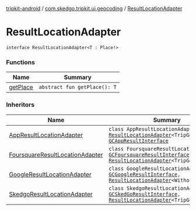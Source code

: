 [tripkit-android](../../index.md) / [com.skedgo.tripkit.ui.geocoding](../index.md) / [ResultLocationAdapter](./index.md)

# ResultLocationAdapter

`interface ResultLocationAdapter<T : Place!>`

### Functions

| Name | Summary |
|---|---|
| [getPlace](get-place.md) | `abstract fun getPlace(): T` |

### Inheritors

| Name | Summary |
|---|---|
| [AppResultLocationAdapter](../-app-result-location-adapter/index.md) | `class AppResultLocationAdapter : `[`ResultLocationAdapter`](./index.md)`<TripGoPOI!>, `[`GCAppResultInterface`](../../com.skedgo.geocoding.agregator/-g-c-app-result-interface/index.md) |
| [FoursquareResultLocationAdapter](../-foursquare-result-location-adapter/index.md) | `class FoursquareResultLocationAdapter : `[`GCFoursquareResultInterface`](../../com.skedgo.geocoding.agregator/-g-c-foursquare-result-interface/index.md)`, `[`ResultLocationAdapter`](./index.md)`<TripGoPOI!>` |
| [GoogleResultLocationAdapter](../-google-result-location-adapter/index.md) | `class GoogleResultLocationAdapter : `[`GCGoogleResultInterface`](../../com.skedgo.geocoding.agregator/-g-c-google-result-interface/index.md)`, `[`ResultLocationAdapter`](./index.md)`<WithoutLocation!>` |
| [SkedgoResultLocationAdapter](../-skedgo-result-location-adapter/index.md) | `class SkedgoResultLocationAdapter : `[`GCSkedGoResultInterface`](../../com.skedgo.geocoding.agregator/-g-c-sked-go-result-interface/index.md)`, `[`ResultLocationAdapter`](./index.md)`<TripGoPOI!>` |
